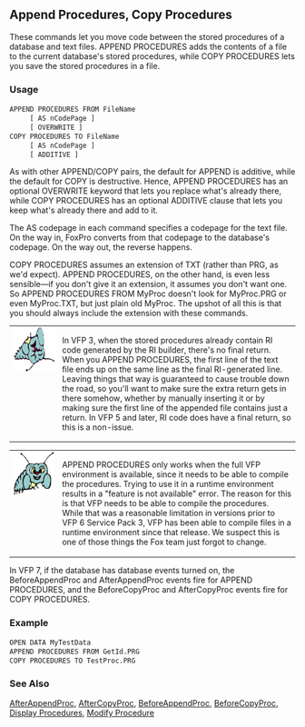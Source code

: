 ## Append Procedures, Copy Procedures

These commands let you move code between the stored procedures of a database and text files. APPEND PROCEDURES adds the contents of a file to the current database's stored procedures, while COPY PROCEDURES lets you save the stored procedures in a file.

### Usage

```foxpro
APPEND PROCEDURES FROM FileName
     [ AS nCodePage ]
     [ OVERWRITE ]
COPY PROCEDURES TO FileName
     [ AS nCodePage ]
     [ ADDITIVE ]
```

As with other APPEND/COPY pairs, the default for APPEND is additive, while the default for COPY is destructive. Hence, APPEND PROCEDURES has an optional OVERWRITE keyword that lets you replace what's already there, while COPY PROCEDURES has an optional ADDITIVE clause that lets you keep what's already there and add to it.

The AS codepage in each command specifies a codepage for the text file. On the way in, FoxPro converts from that codepage to the database's codepage. On the way out, the reverse happens.

COPY PROCEDURES assumes an extension of TXT (rather than PRG, as we'd expect). APPEND PROCEDURES, on the other hand, is even less sensible&mdash;if you don't give it an extension, it assumes you don't want one. So APPEND PROCEDURES FROM MyProc doesn't look for MyProc.PRG or even MyProc.TXT, but just plain old MyProc. The upshot of all this is that you should always include the extension with these commands.

<table border=0 cellspacing=0 cellpadding=0 width=100%>
<tr>
  <td width=17% valign=top>
<img width=95 height=78 src="fixbug1.gif"></p>
  </td>
  <td width=83%>
  <p>In VFP 3, when the stored procedures already contain RI code generated by the RI builder, there's no final return. When you APPEND PROCEDURES, the first line of the text file ends up on the same line as the final RI-generated line. Leaving things that way is guaranteed to cause trouble down the road, so you'll want to make sure the extra return gets in there somehow, whether by manually inserting it or by making sure the first line of the appended file contains just a return. In VFP 5 and later, RI code does have a final return, so this is a non-issue.</p>
  </td>
 </tr>
</table>

<table border=0 cellspacing=0 cellpadding=0 width=100%>
<tr>
  <td width=17% valign=top>
<img width=95 height=77 src="bug.gif"></p>
  </td>
  <td width=83%>
  <p>APPEND PROCEDURES only works when the full VFP environment is available, since it needs to be able to compile the procedures. Trying to use it in a runtime environment results in a &quot;feature is not available&quot; error. The reason for this is that VFP needs to be able to compile the procedures. While that was a reasonable limitation in versions prior to VFP 6 Service Pack 3, VFP has been able to compile files in a runtime environment since that release. We suspect this is one of those things the Fox team just forgot to change.</p>
  </td>
 </tr>
</table>

In VFP 7, if the database has database events turned on, the BeforeAppendProc and AfterAppendProc events fire for APPEND PROCEDURES, and the BeforeCopyProc and AfterCopyProc events fire for COPY PROCEDURES.

### Example

```foxpro
OPEN DATA MyTestData
APPEND PROCEDURES FROM GetId.PRG
COPY PROCEDURES TO TestProc.PRG
```
### See Also

[AfterAppendProc](s4g836.md), [AfterCopyProc](s4g836.md), [BeforeAppendProc](s4g836.md), [BeforeCopyProc](s4g836.md), [Display Procedures](s4g431.md), [Modify Procedure](s4g605.md)
